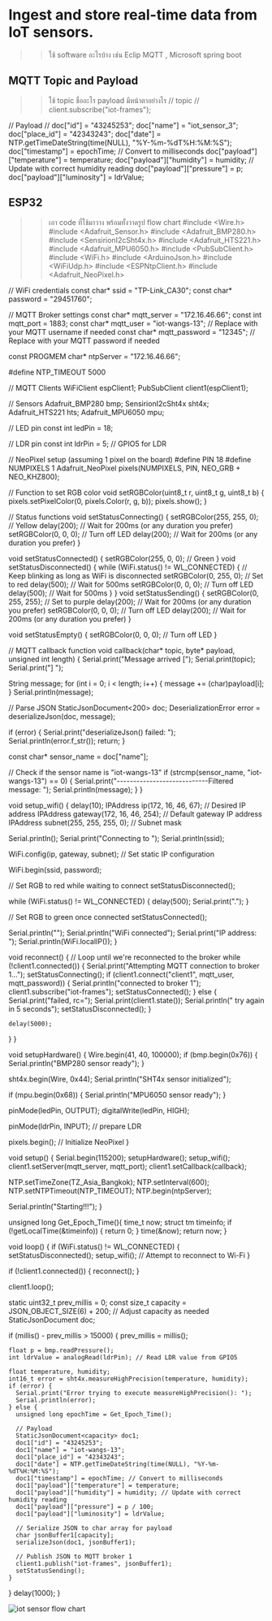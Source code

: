 # Ingest and store real-time data from IoT sensors.
>> ใช้ software อะไรบ้าง เช่น Eclip MQTT , Microsoft spring boot


## MQTT Topic and Payload
>> ใช้ topic ชื่ออะไร payload มีหน้าตาอย่างไร
// topic //
client.subscribe("iot-frames");

// Payload //
doc["id"] = "43245253";
doc["name"] = "iot_sensor_3";
doc["place_id"] = "42343243";
doc["date"] = NTP.getTimeDateString(time(NULL), "%Y-%m-%dT%H:%M:%S");
doc["timestamp"] = epochTime; // Convert to milliseconds
doc["payload"]["temperature"] = temperature;
doc["payload"]["humidity"] = humidity; // Update with correct humidity reading
doc["payload"]["pressure"] = p;
doc["payload"]["luminosity"] = ldrValue;

## ESP32
>> เอา code ที่ใช้มาวาง พร้อมทั้งวาดรูป flow chart
#include <Wire.h>
#include <Adafruit_Sensor.h>
#include <Adafruit_BMP280.h>
#include <SensirionI2cSht4x.h>
#include <Adafruit_HTS221.h>
#include <Adafruit_MPU6050.h>
#include <PubSubClient.h>
#include <WiFi.h>
#include <ArduinoJson.h>
#include <WiFiUdp.h>
#include <ESPNtpClient.h>
#include <Adafruit_NeoPixel.h>

// WiFi credentials
const char* ssid = "TP-Link_CA30";
const char* password = "29451760";

// MQTT Broker settings
const char* mqtt_server = "172.16.46.66";
const int mqtt_port = 1883;
const char* mqtt_user = "iot-wangs-13"; // Replace with your MQTT username if needed
const char* mqtt_password = "12345"; // Replace with your MQTT password if needed

const PROGMEM char* ntpServer = "172.16.46.66";

#define NTP_TIMEOUT 5000

// MQTT Clients
WiFiClient espClient1;
PubSubClient client1(espClient1);

// Sensors
Adafruit_BMP280 bmp;
SensirionI2cSht4x sht4x;
Adafruit_HTS221 hts;
Adafruit_MPU6050 mpu;

// LED pin
const int ledPin = 18;

// LDR pin
const int ldrPin = 5;  // GPIO5 for LDR

// NeoPixel setup (assuming 1 pixel on the board)
#define PIN 18
#define NUMPIXELS 1
Adafruit_NeoPixel pixels(NUMPIXELS, PIN, NEO_GRB + NEO_KHZ800);

// Function to set RGB color
void setRGBColor(uint8_t r, uint8_t g, uint8_t b) {
  pixels.setPixelColor(0, pixels.Color(r, g, b));
  pixels.show();
}

// Status functions
void setStatusConnecting() {
  setRGBColor(255, 255, 0); // Yellow
  delay(200);  // Wait for 200ms (or any duration you prefer)
  setRGBColor(0, 0, 0);  // Turn off LED
  delay(200);  // Wait for 200ms (or any duration you prefer)
}

void setStatusConnected() {
  setRGBColor(255, 0, 0); // Green
}
void setStatusDisconnected() {
  while (WiFi.status() != WL_CONNECTED) {  // Keep blinking as long as WiFi is disconnected
    setRGBColor(0, 255, 0);  // Set to red
    delay(500);  // Wait for 500ms
    setRGBColor(0, 0, 0);  // Turn off LED
    delay(500);  // Wait for 500ms
  }
}
void setStatusSending() {
  setRGBColor(0, 255, 255);  // Set to purple
  delay(200);  // Wait for 200ms (or any duration you prefer)
  setRGBColor(0, 0, 0);  // Turn off LED
  delay(200);  // Wait for 200ms (or any duration you prefer)
}

void setStatusEmpty() {
  setRGBColor(0, 0, 0);  // Turn off LED
}

// MQTT callback function
void callback(char* topic, byte* payload, unsigned int length) {
  Serial.print("Message arrived [");
  Serial.print(topic);
  Serial.print("] ");
  
  String message;
  for (int i = 0; i < length; i++) {
    message += (char)payload[i];
  }
  Serial.println(message);

  // Parse JSON
  StaticJsonDocument<200> doc;
  DeserializationError error = deserializeJson(doc, message);
  
  if (error) {
    Serial.print("deserializeJson() failed: ");
    Serial.println(error.f_str());
    return;
  }

  const char* sensor_name = doc["name"];

  // Check if the sensor name is "iot-wangs-13"
  if (strcmp(sensor_name, "iot-wangs-13") == 0) {
    Serial.print("----------------------------Filtered message: ");
    Serial.println(message);
  }
}

void setup_wifi() {
  delay(10);
  IPAddress ip(172, 16, 46, 67);  // Desired IP address
  IPAddress gateway(172, 16, 46, 254);  // Default gateway IP address
  IPAddress subnet(255, 255, 255, 0);  // Subnet mask
  
  Serial.println();
  Serial.print("Connecting to ");
  Serial.println(ssid);

  WiFi.config(ip, gateway, subnet);  // Set static IP configuration

  WiFi.begin(ssid, password);

  // Set RGB to red while waiting to connect
  setStatusDisconnected();

  while (WiFi.status() != WL_CONNECTED) {
    delay(500);
    Serial.print(".");
  }

  // Set RGB to green once connected
  setStatusConnected();

  Serial.println("");
  Serial.println("WiFi connected");
  Serial.print("IP address: ");
  Serial.println(WiFi.localIP());
}

void reconnect() {
  // Loop until we're reconnected to the broker
  while (!client1.connected()) {
    Serial.print("Attempting MQTT connection to broker 1...");
    setStatusConnecting();
    if (client1.connect("client1", mqtt_user, mqtt_password)) {
      Serial.println("connected to broker 1");
      client1.subscribe("iot-frames");
      setStatusConnected();
    } else {
      Serial.print("failed, rc=");
      Serial.print(client1.state());
      Serial.println(" try again in 5 seconds");
      setStatusDisconnected();
    }
    
    delay(5000);
  }
}

void setupHardware() {
  Wire.begin(41, 40, 100000);
  if (bmp.begin(0x76)) {
    Serial.println("BMP280 sensor ready");
  }

  sht4x.begin(Wire, 0x44);
  Serial.println("SHT4x sensor initialized");

  if (mpu.begin(0x68)) {
    Serial.println("MPU6050 sensor ready");
  } 

  pinMode(ledPin, OUTPUT);
  digitalWrite(ledPin, HIGH); 

  pinMode(ldrPin, INPUT);  // prepare LDR

  pixels.begin(); // Initialize NeoPixel
}

void setup() {
  Serial.begin(115200);
  setupHardware();
  setup_wifi();
  client1.setServer(mqtt_server, mqtt_port);
  client1.setCallback(callback);

  NTP.setTimeZone(TZ_Asia_Bangkok);
  NTP.setInterval(600);
  NTP.setNTPTimeout(NTP_TIMEOUT);
  NTP.begin(ntpServer);

  Serial.println("Starting!!!");
}

unsigned long Get_Epoch_Time(){
  time_t now;
  struct tm timeinfo;
  if (!getLocalTime(&timeinfo)) {
    return 0;
  }
  time(&now);
  return now;
}

void loop() {
  if (WiFi.status() != WL_CONNECTED) {
    setStatusDisconnected();
    setup_wifi();  // Attempt to reconnect to Wi-Fi
  }

  if (!client1.connected()) {
    reconnect();
  }

  client1.loop();

  static uint32_t prev_millis = 0;
  const size_t capacity = JSON_OBJECT_SIZE(6) + 200; // Adjust capacity as needed
  StaticJsonDocument<capacity> doc;

  if (millis() - prev_millis > 15000) {
    prev_millis = millis();

    float p = bmp.readPressure();
    int ldrValue = analogRead(ldrPin); // Read LDR value from GPIO5

    float temperature, humidity;
    int16_t error = sht4x.measureHighPrecision(temperature, humidity);
    if (error) {
      Serial.print("Error trying to execute measureHighPrecision(): ");
      Serial.println(error);
    } else {
      unsigned long epochTime = Get_Epoch_Time();
      
      // Payload
      StaticJsonDocument<capacity> doc1;
      doc1["id"] = "43245253";
      doc1["name"] = "iot-wangs-13";
      doc1["place_id"] = "42343243";
      doc1["date"] = NTP.getTimeDateString(time(NULL), "%Y-%m-%dT%H:%M:%S");
      doc1["timestamp"] = epochTime; // Convert to milliseconds
      doc1["payload"]["temperature"] = temperature;
      doc1["payload"]["humidity"] = humidity; // Update with correct humidity reading
      doc1["payload"]["pressure"] = p / 100;
      doc1["payload"]["luminosity"] = ldrValue;

      // Serialize JSON to char array for payload
      char jsonBuffer1[capacity];
      serializeJson(doc1, jsonBuffer1);

      // Publish JSON to MQTT broker 1
      client1.publish("iot-frames", jsonBuffer1);
      setStatusSending();
    }
  }
  delay(1000);
}

![iot sensor flow chart](./iot-sensor.png)